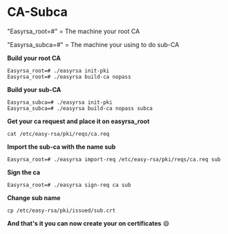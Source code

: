 # CA-Subca 

"Easyrsa_root=#" = The machine your root CA

"Easyrsa_subca=#" = The machine your using to do sub-CA

**Build your root CA**
```
Easyrsa_root=# ./easyrsa init-pki
Easyrsa_root=# ./easyrsa build-ca nopass
```
**Build your sub-CA**
```
Easyrsa_subca=# ./easyrsa init-pki
Easyrsa_subca=# ./easyrsa build-ca nopass subca
```
**Get your ca request and place it on easyrsa_root**

`cat /etc/easy-rsa/pki/reqs/ca.req`

**Import the sub-ca with the name sub**

`Easyrsa_root=# ./easyrsa import-req /etc/easy-rsa/pki/reqs/ca.req sub`

**Sign the ca**

`Easyrsa_root=# ./easyrsa sign-req ca sub`

**Change sub name**

`cp /etc/easy-rsa/pki/issued/sub.crt`

**And that's it you can now create your on certificates** 😄




